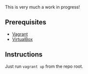 This is very much a work in progress!

## Prerequisites

- [Vagrant](https://developer.hashicorp.com/vagrant/downloads)
- [VirtualBox](https://www.virtualbox.org/wiki/Downloads)

## Instructions

Just run `vagrant up` from the repo root.
